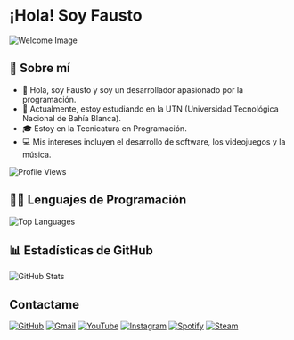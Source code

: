 # ¡Hola! Soy Fausto

![Welcome Image](https://drive.google.com/uc?id=1TDHPQPrgEv75iGzxUR6X8JqpHAkPpZwE)

## 🌟 Sobre mí
- 👋 Hola, soy Fausto y soy un desarrollador apasionado por la programación.
- 💼 Actualmente, estoy estudiando en la UTN (Universidad Tecnológica Nacional de Bahía Blanca).
- 🎓 Estoy en la Tecnicatura en Programación.
- 💻 Mis intereses incluyen el desarrollo de software, los videojuegos y la música.

![Profile Views](https://komarev.com/ghpvc/?username=fashur12&color=blue)

## 🧑‍💻 Lenguajes de Programación

![Top Languages](https://github-readme-stats.vercel.app/api/top-langs/?username=fashur12&layout=compact&hide=html&theme=dark)

## 📊 Estadísticas de GitHub

![GitHub Stats](https://github-readme-stats.vercel.app/api?username=fashur12&show_icons=true&hide_title=true&count_private=true&hide=prs&theme=dark)

## Contactame
[![GitHub](https://img.shields.io/badge/GitHub-181717?style=for-the-badge&logo=github)](https://github.com/fashur12)
[![Gmail](https://img.shields.io/badge/Gmail-D14836?style=for-the-badge&logo=gmail)](mailto:fausdesch2210@gmail.com)
[![YouTube](https://img.shields.io/badge/YouTube-FF0000?style=for-the-badge&logo=youtube)](https://www.youtube.com/@itsfausto7939)
[![Instagram](https://img.shields.io/badge/Instagram-E4405F?style=for-the-badge&logo=instagram)](https://www.instagram.com/xfaustodeschx/)
[![Spotify](https://img.shields.io/badge/Spotify-1DB954?style=for-the-badge&logo=spotify)](https://open.spotify.com/user/2gewnjiaek8qm1788lyappvef?si=80b38d3dff96457d)
[![Steam](https://img.shields.io/badge/Steam-000000?style=for-the-badge&logo=steam)](https://steamcommunity.com/profiles/76561198999313443/)
